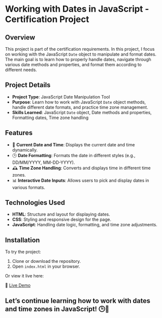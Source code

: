 # Working with Dates in JavaScript - Certification Project

## Overview
This project is part of the certification requirements. In this project, I focus on working with the JavaScript `Date` object to manipulate and format dates. The main goal is to learn how to properly handle dates, navigate through various date methods and properties, and format them according to different needs.

## Project Details
- **Project Type**: JavaScript Date Manipulation Tool
- **Purpose**: Learn how to work with JavaScript `Date` object methods, handle different date formats, and practice time zone management.
- **Skills Learned**: JavaScript `Date` object, Date methods and properties, Formatting dates, Time zone handling

## Features
- 📅 **Current Date and Time**: Displays the current date and time dynamically.
- 🕒 **Date Formatting**: Formats the date in different styles (e.g., DD/MM/YYYY, MM-DD-YYYY).
- 🕰️ **Time Zone Handling**: Converts and displays time in different time zones.
- 📊 **Interactive Date Inputs**: Allows users to pick and display dates in various formats.

## Technologies Used
- **HTML**: Structure and layout for displaying dates.
- **CSS**: Styling and responsive design for the page.
- **JavaScript**: Handling date logic, formatting, and time zone adjustments.

## Installation
To try the project:

1. Clone or download the repository.
2. Open `index.html` in your browser.

Or view it live here:

🔗 [Live Demo](https://abdallahbenj.github.io/Date-formatter/)

## Let’s continue learning how to work with dates and time zones in JavaScript! 🕒🚀
